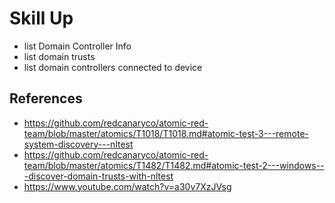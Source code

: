 # Skill Up
- list Domain Controller Info
- list domain trusts
- list domain controllers connected to device

## References
- https://github.com/redcanaryco/atomic-red-team/blob/master/atomics/T1018/T1018.md#atomic-test-3---remote-system-discovery---nltest
- https://github.com/redcanaryco/atomic-red-team/blob/master/atomics/T1482/T1482.md#atomic-test-2---windows---discover-domain-trusts-with-nltest
- https://www.youtube.com/watch?v=a30v7XzJVsg